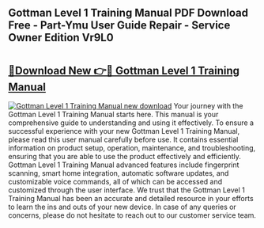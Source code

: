 ## Gottman Level 1 Training Manual PDF Download Free - Part-Ymu User Guide Repair - Service Owner Edition Vr9L0

# <h2><a href="http://bc45191.oget.top/?id=Gottman+Level+1+Training+Manual">🔗Download New 👉🔴 Gottman Level 1 Training Manual</a></h2>

[![Gottman Level 1 Training Manual new download](https://i.imgur.com/5g1atiW.png)](http://bc45191.oget.top/?id=Gottman+Level+1+Training+Manual)
Your journey with the Gottman Level 1 Training Manual starts here. This manual is your comprehensive guide to understanding and using it effectively. To ensure a successful experience with your new Gottman Level 1 Training Manual, please read this user manual carefully before use. It contains essential information on product setup, operation, maintenance, and troubleshooting, ensuring that you are able to use the product effectively and efficiently. Gottman Level 1 Training Manual advanced features include fingerprint scanning, smart home integration, automatic software updates, and customizable voice commands, all of which can be accessed and customized through the user interface. We trust that the Gottman Level 1 Training Manual has been an accurate and detailed resource in your efforts to learn the ins and outs of your new device. In case of any queries or concerns, please do not hesitate to reach out to our customer service team.
